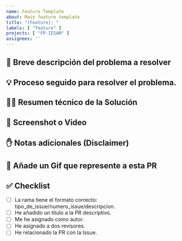 ```yaml
---
name: Feature Template
about: Main feature template
title: "[Feature]: "
labels: [ "feature" ]
projects: [ "FP-IESAM" ]
assignees: ''
---
```


## 🤔 Breve descripción del problema a resolver

<!--
Objetivo: Asegurarse de que se ha entendido correctamente el problema a resolver. 
-->

## 💡 Proceso seguido para resolver el problema.

<!-- 
Describe los pasos que has seguido para resolver el problema: documentación oficial, foros, IA, etc.
-->

## 👩‍💻 Resumen técnico de la Solución

<!--
Describe los pasos lógicos que seguiste para implementar la solución, no solo lo que cambiaste. Por ejemplo:
1. Añado la dependencia X.
2. Creo un modelo para recoger datos de la API.
3. Creo un caso de uso para la gestión de X.
4. Visualiza en un RV el listado obtenido de API.
-->

## 📸 Screenshot o Video

<!-- Pruebas visuales que muestren rel resultado de la implementación -->

## ✋ Notas adicionales (Disclaimer)

<!-- ¿Deberíamos saber algo algo que no esperábamos? -->

## 🌈 Añade un Gif que represente a esta PR

<!-- ¿Cómo te has sentido desarrollando esta PR -->

## ✅ Checklist

- [ ] La rama tiene el formato correcto: tipo_de_issue/numero_issue/descripcion.
- [ ] He añadido un título a la PR descriptivo.
- [ ] Me he asignado como autor.
- [ ] He asignado a dos revisores.
- [ ] He relacionado la PR con la Issue.
